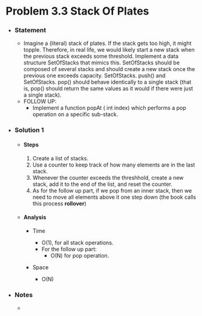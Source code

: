 # Problem 3.3 Stack Of Plates

- ### Statement

  - Imagine a (literal) stack of plates. If the stack gets too high, it might topple.
    Therefore, in real life, we would likely start a new stack when the previous stack exceeds some threshold.
    Implement a data structure SetOfStacks that mimics this.
    SetOfStacks should be composed of several stacks and should create a new stack once the previous one exceeds capacity.
    SetOfStacks. push() and SetOfStacks. pop() should behave identically to a single stack (that is, pop() should return the same values as it would if there were just a single stack).
  - FOLLOW UP:
    - Implement a function popAt ( int index) which performs a pop operation on a specific sub-stack.

- ### Solution 1

  - #### Steps

    1. Create a list of stacks.
    2. Use a counter to keep track of how many elements are in the last stack.
    3. Whenever the counter exceeds the threshhold, create a new stack, add it to the end of the list, and reset the counter.
    4. As for the follow up part, if we pop from an inner stack, then we need to move all elements above it one step down (the book calls this process **rollover**)

  - #### Analysis

    - Time

      - O(1), for all stack operations.
      - For the follow up part:
        - O(N) for pop operation.

    - Space
      - O(N)

- ### Notes

  -
